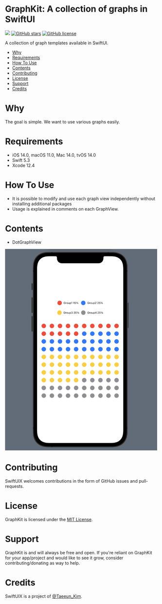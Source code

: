 # GraphKit: A collection of graphs in SwiftUI

![](https://img.shields.io/badge/-Swift-orange) [![GitHub stars](https://img.shields.io/github/stars/Taeeun-Kim/GraphKit)](https://github.com/Taeeun-Kim/GraphKit/stargazers) [![GitHub license](https://img.shields.io/github/license/Taeeun-Kim/GraphKit)](https://github.com/Taeeun-Kim/GraphKit/blob/main/LICENSE)

A collection of graph templates available in SwiftUI.

- [Why](#why)
- [Requirements](#requirements)
- [How To Use](#howToUse)
- [Contents](#contents)
- [Contributing](#contributing)
- [License](#license)
- [Support](#support)
- [Credits](#credits)

# Why

The goal is simple.
We want to use various graphs easily.

# Requirements

- iOS 14.0, macOS 11.0, Mac 14.0, tvOS 14.0
- Swift 5.3
- Xcode 12.4

# How To Use

- It is possible to modify and use each graph view independently without installing additional packages
- Usage is explained in comments on each GraphView.

# Contents

- DotGraphView

<img align="center" alt="Swift" width="500px" src="img/DotView.png"/>

# Contributing

SwiftUIX welcomes contributions in the form of GitHub issues and pull-requests.

# License

GraphKit is licensed under the [MIT License](https://vmanot.mit-license.org).

# Support

GraphKit is and will always be free and open. If you're reliant on GraphKit for your app/project and would like to see it grow, consider contributing/donating as way to help.

# Credits

SwiftUIX is a project of [@Taeeun_Kim](https://github.com/Taeeun-Kim).
